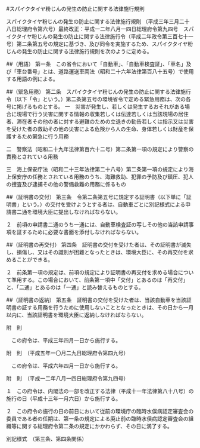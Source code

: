 #スパイクタイヤ粉じんの発生の防止に関する法律施行規則



スパイクタイヤ粉じんの発生の防止に関する法律施行規則
（平成三年三月二十八日総理府令第六号）最終改正：平成一二年八月一四日総理府令第九四号　スパイクタイヤ粉じんの発生の防止に関する法律施行令（平成二年政令第三百七十一号）第二条第五号の規定に基づき、及び同令を実施するため、スパイクタイヤ粉じんの発生の防止に関する法律施行規則を次のように定める。

##（用語）
第一条　この省令において「自動車」、「自動車検査証」、「車名」及び「車台番号」とは、道路運送車両法（昭和二十六年法律第百八十五号）で使用する用語の例による。



##（緊急用務）
第二条　スパイクタイヤ粉じんの発生の防止に関する法律施行令（以下「令」という。）第二条第五号の環境省令で定める緊急用務は、次の各号に掲げるものとする。
一　災害が発生し、若しくは発生するおそれがある場合に現場で行う災害に関する情報の収集若しくは伝達若しくは当該現場の居住者、滞在者その他の者に対する避難のための立退きの勧告若しくは指示又は災害を受けた者の救助その他の災害による危険から人の生命、身体若しくは財産を保護するため緊急に行う用務

二　警察法（昭和二十九年法律第百六十二号）第二条第一項の規定により警察の責務とされている用務

三　海上保安庁法（昭和二十三年法律第二十八号）第二条第一項の規定により海上保安庁の任務とされている用務のうち、海難救助、犯罪の予防及び鎮圧、犯人の捜査及び逮捕その他の警備救難の用務に係るもの




##（証明書の交付）
第三条　令第二条第五号に規定する証明書（以下単に「証明書」という。）の交付を受けようとする者は、自動車ごとに別記様式による申請書二通を環境大臣に提出しなければならない。

２　前項の申請書二通のうち一通には、自動車検査証の写しその他の当該申請事項を証するために必要な書面を添付しなければならない。



##（証明書の再交付）
第四条　証明書の交付を受けた者は、その証明書が滅失し、損傷し、又はその識別が困難となったときは、環境大臣に、その再交付を求めることができる。

２　前条第一項の規定は、前項の規定により証明書の再交付を求める場合について準用する。この場合において、前条第一項中「交付」とあるのは「再交付」と、「二通」とあるのは「一通」と読み替えるものとする。



##（証明書の返納）
第五条　証明書の交付を受けた者は、当該自動車を当該証明書の証する用務を行うために使用しないこととなったときは、その日から一月以内に、当該証明書を環境大臣に返納しなければならない。




附　則


　この府令は、平成三年四月一日から施行する。


附　則　（平成五年一〇月二九日総理府令第四九号）


　この府令は、平成六年四月一日から施行する。


附　則　（平成一二年八月一四日総理府令第九四号）

１　この府令は、内閣法の一部を改正する法律（平成十一年法律第八十八号）の施行の日（平成十三年一月六日）から施行する。

２　この府令の施行の日の前日において従前の環境庁の臨時水俣病認定審査会の委員である者の任期は、第一条の規定による廃止前の臨時水俣病認定審査会の組織等に関する総理府令第二条の規定にかかわらず、その日に満了する。


別記様式　（第三条、第四条関係）



